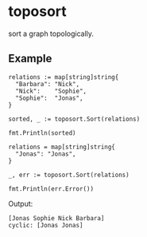 # toposort

sort a graph topologically.

## Example

```golang
relations := map[string]string{
  "Barbara": "Nick",
  "Nick":    "Sophie",
  "Sophie":  "Jonas",
}

sorted, _ := toposort.Sort(relations)

fmt.Println(sorted)

relations = map[string]string{
  "Jonas": "Jonas",
}

_, err := toposort.Sort(relations)

fmt.Println(err.Error())
```

Output:

```
[Jonas Sophie Nick Barbara]
cyclic: [Jonas Jonas]
```
